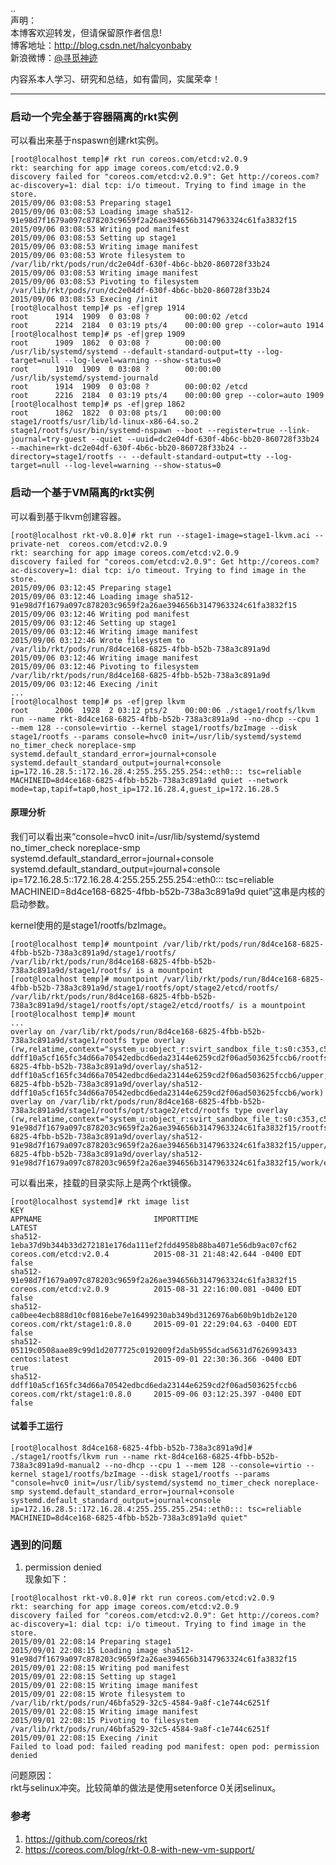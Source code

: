 ..  
声明：   
本博客欢迎转发，但请保留原作者信息!   
博客地址：http://blog.csdn.net/halcyonbaby   
新浪微博：[@寻觅神迹]( www.weibo.com/u/2230330930)

内容系本人学习、研究和总结，如有雷同，实属荣幸！   

-----
### 启动一个完全基于容器隔离的rkt实例
可以看出来基于nspaswn创建rkt实例。  
<pre><code>[root@localhost temp]# rkt run coreos.com/etcd:v2.0.9
rkt: searching for app image coreos.com/etcd:v2.0.9
discovery failed for "coreos.com/etcd:v2.0.9": Get http://coreos.com?ac-discovery=1: dial tcp: i/o timeout. Trying to find image in the store.
2015/09/06 03:08:53 Preparing stage1
2015/09/06 03:08:53 Loading image sha512-91e98d7f1679a097c878203c9659f2a26ae394656b3147963324c61fa3832f15
2015/09/06 03:08:53 Writing pod manifest
2015/09/06 03:08:53 Setting up stage1
2015/09/06 03:08:53 Writing image manifest
2015/09/06 03:08:53 Wrote filesystem to /var/lib/rkt/pods/run/dc2e04df-630f-4b6c-bb20-860728f33b24
2015/09/06 03:08:53 Writing image manifest
2015/09/06 03:08:53 Pivoting to filesystem /var/lib/rkt/pods/run/dc2e04df-630f-4b6c-bb20-860728f33b24
2015/09/06 03:08:53 Execing /init
[root@localhost temp]# ps -ef|grep 1914
root      1914  1909  0 03:08 ?        00:00:02 /etcd
root      2214  2184  0 03:19 pts/4    00:00:00 grep --color=auto 1914
[root@localhost temp]# ps -ef|grep 1909
root      1909  1862  0 03:08 ?        00:00:00 /usr/lib/systemd/systemd --default-standard-output=tty --log-target=null --log-level=warning --show-status=0
root      1910  1909  0 03:08 ?        00:00:00 /usr/lib/systemd/systemd-journald
root      1914  1909  0 03:08 ?        00:00:02 /etcd
root      2216  2184  0 03:19 pts/4    00:00:00 grep --color=auto 1909
[root@localhost temp]# ps -ef|grep 1862
root      1862  1822  0 03:08 pts/1    00:00:00 stage1/rootfs/usr/lib/ld-linux-x86-64.so.2 stage1/rootfs/usr/bin/systemd-nspawn --boot --register=true --link-journal=try-guest --quiet --uuid=dc2e04df-630f-4b6c-bb20-860728f33b24 --machine=rkt-dc2e04df-630f-4b6c-bb20-860728f33b24 --directory=stage1/rootfs -- --default-standard-output=tty --log-target=null --log-level=warning --show-status=0
</code></pre>

### 启动一个基于VM隔离的rkt实例
可以看到基于lkvm创建容器。
<pre><code>[root@localhost rkt-v0.8.0]# rkt run --stage1-image=stage1-lkvm.aci --private-net  coreos.com/etcd:v2.0.9
rkt: searching for app image coreos.com/etcd:v2.0.9
discovery failed for "coreos.com/etcd:v2.0.9": Get http://coreos.com?ac-discovery=1: dial tcp: i/o timeout. Trying to find image in the store.
2015/09/06 03:12:45 Preparing stage1
2015/09/06 03:12:46 Loading image sha512-91e98d7f1679a097c878203c9659f2a26ae394656b3147963324c61fa3832f15
2015/09/06 03:12:46 Writing pod manifest
2015/09/06 03:12:46 Setting up stage1
2015/09/06 03:12:46 Writing image manifest
2015/09/06 03:12:46 Wrote filesystem to /var/lib/rkt/pods/run/8d4ce168-6825-4fbb-b52b-738a3c891a9d
2015/09/06 03:12:46 Writing image manifest
2015/09/06 03:12:46 Pivoting to filesystem /var/lib/rkt/pods/run/8d4ce168-6825-4fbb-b52b-738a3c891a9d
2015/09/06 03:12:46 Execing /init
...
[root@localhost temp]# ps -ef|grep lkvm
root      2006  1928  2 03:12 pts/2    00:00:06 ./stage1/rootfs/lkvm run --name rkt-8d4ce168-6825-4fbb-b52b-738a3c891a9d --no-dhcp --cpu 1 --mem 128 --console=virtio --kernel stage1/rootfs/bzImage --disk stage1/rootfs --params console=hvc0 init=/usr/lib/systemd/systemd no_timer_check noreplace-smp systemd.default_standard_error=journal+console systemd.default_standard_output=journal+console ip=172.16.28.5::172.16.28.4:255.255.255.254::eth0::: tsc=reliable MACHINEID=8d4ce168-6825-4fbb-b52b-738a3c891a9d quiet --network mode=tap,tapif=tap0,host_ip=172.16.28.4,guest_ip=172.16.28.5
</code></pre>

#### 原理分析
我们可以看出来“console=hvc0 init=/usr/lib/systemd/systemd no_timer_check noreplace-smp systemd.default_standard_error=journal+console systemd.default_standard_output=journal+console ip=172.16.28.5::172.16.28.4:255.255.255.254::eth0::: tsc=reliable MACHINEID=8d4ce168-6825-4fbb-b52b-738a3c891a9d quiet”这串是内核的启动参数。   

kernel使用的是stage1/rootfs/bzImage。
<pre><code>[root@localhost temp]# mountpoint /var/lib/rkt/pods/run/8d4ce168-6825-4fbb-b52b-738a3c891a9d/stage1/rootfs/
/var/lib/rkt/pods/run/8d4ce168-6825-4fbb-b52b-738a3c891a9d/stage1/rootfs/ is a mountpoint
[root@localhost temp]# mountpoint /var/lib/rkt/pods/run/8d4ce168-6825-4fbb-b52b-738a3c891a9d/stage1/rootfs/opt/stage2/etcd/rootfs/
/var/lib/rkt/pods/run/8d4ce168-6825-4fbb-b52b-738a3c891a9d/stage1/rootfs/opt/stage2/etcd/rootfs/ is a mountpoint
[root@localhost temp]# mount
...
overlay on /var/lib/rkt/pods/run/8d4ce168-6825-4fbb-b52b-738a3c891a9d/stage1/rootfs type overlay (rw,relatime,context="system_u:object_r:svirt_sandbox_file_t:s0:c353,c500",lowerdir=/var/lib/rkt/cas/tree/sha512-ddff10a5cf165fc34d66a70542edbcd6eda23144e6259cd2f06ad503625fccb6/rootfs,upperdir=/var/lib/rkt/pods/run/8d4ce168-6825-4fbb-b52b-738a3c891a9d/overlay/sha512-ddff10a5cf165fc34d66a70542edbcd6eda23144e6259cd2f06ad503625fccb6/upper,workdir=/var/lib/rkt/pods/run/8d4ce168-6825-4fbb-b52b-738a3c891a9d/overlay/sha512-ddff10a5cf165fc34d66a70542edbcd6eda23144e6259cd2f06ad503625fccb6/work)
overlay on /var/lib/rkt/pods/run/8d4ce168-6825-4fbb-b52b-738a3c891a9d/stage1/rootfs/opt/stage2/etcd/rootfs type overlay (rw,relatime,context="system_u:object_r:svirt_sandbox_file_t:s0:c353,c500",lowerdir=/var/lib/rkt/cas/tree/sha512-91e98d7f1679a097c878203c9659f2a26ae394656b3147963324c61fa3832f15/rootfs,upperdir=/var/lib/rkt/pods/run/8d4ce168-6825-4fbb-b52b-738a3c891a9d/overlay/sha512-91e98d7f1679a097c878203c9659f2a26ae394656b3147963324c61fa3832f15/upper/etcd,workdir=/var/lib/rkt/pods/run/8d4ce168-6825-4fbb-b52b-738a3c891a9d/overlay/sha512-91e98d7f1679a097c878203c9659f2a26ae394656b3147963324c61fa3832f15/work/etcd)
</code></pre>

可以看出来，挂载的目录实际上是两个rkt镜像。 
<pre><code>[root@localhost systemd]# rkt image list
KEY                                                                     APPNAME                         IMPORTTIME                              LATEST
sha512-1eba37d9b344b33d272181e176da111ef2fdd4958b88ba4071e56db9ac07cf62 coreos.com/etcd:v2.0.4          2015-08-31 21:48:42.644 -0400 EDT       false
sha512-91e98d7f1679a097c878203c9659f2a26ae394656b3147963324c61fa3832f15 coreos.com/etcd:v2.0.9          2015-08-31 22:16:00.081 -0400 EDT       false
sha512-ca0bee4ecb888d10cf0816ebe7e16499230ab349bd3126976ab60b9b1db2e120 coreos.com/rkt/stage1:0.8.0     2015-09-01 22:29:04.63 -0400 EDT        false
sha512-05119c0508aae89c99d1d2077725c0192009f2da5b955dcad5631d7626993433 centos:latest                   2015-09-01 22:30:36.366 -0400 EDT       true
sha512-ddff10a5cf165fc34d66a70542edbcd6eda23144e6259cd2f06ad503625fccb6 coreos.com/rkt/stage1:0.8.0     2015-09-06 03:12:25.397 -0400 EDT       false
</code></pre>

#### 试着手工运行  
<pre><code>[root@localhost 8d4ce168-6825-4fbb-b52b-738a3c891a9d]# ./stage1/rootfs/lkvm run --name rkt-8d4ce168-6825-4fbb-b52b-738a3c891a9d-manual2 --no-dhcp --cpu 1 --mem 128 --console=virtio --kernel stage1/rootfs/bzImage --disk stage1/rootfs --params "console=hvc0 init=/usr/lib/systemd/systemd no_timer_check noreplace-smp systemd.default_standard_error=journal+console systemd.default_standard_output=journal+console ip=172.16.28.5::172.16.28.4:255.255.255.254::eth0::: tsc=reliable MACHINEID=8d4ce168-6825-4fbb-b52b-738a3c891a9d quiet"
</code></pre>

### 遇到的问题 
1. permission denied   
现象如下：  
<pre><code>[root@localhost rkt-v0.8.0]# rkt run coreos.com/etcd:v2.0.9
rkt: searching for app image coreos.com/etcd:v2.0.9
discovery failed for "coreos.com/etcd:v2.0.9": Get http://coreos.com?ac-discovery=1: dial tcp: i/o timeout. Trying to find image in the store.
2015/09/01 22:08:14 Preparing stage1
2015/09/01 22:08:15 Loading image sha512-91e98d7f1679a097c878203c9659f2a26ae394656b3147963324c61fa3832f15
2015/09/01 22:08:15 Writing pod manifest
2015/09/01 22:08:15 Setting up stage1
2015/09/01 22:08:15 Writing image manifest
2015/09/01 22:08:15 Wrote filesystem to /var/lib/rkt/pods/run/46bfa529-32c5-4584-9a8f-c1e744c6251f
2015/09/01 22:08:15 Writing image manifest
2015/09/01 22:08:15 Pivoting to filesystem /var/lib/rkt/pods/run/46bfa529-32c5-4584-9a8f-c1e744c6251f
2015/09/01 22:08:15 Execing /init
Failed to load pod: failed reading pod manifest: open pod: permission denied
</code></pre>
问题原因：  
rkt与selinux冲突。比较简单的做法是使用setenforce 0关闭selinux。   

### 参考
1. https://github.com/coreos/rkt
2. https://coreos.com/blog/rkt-0.8-with-new-vm-support/


